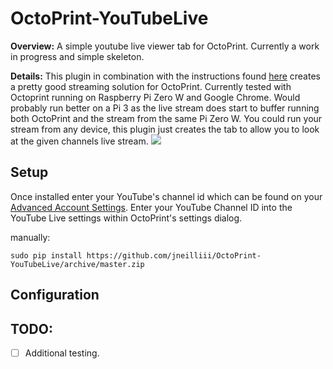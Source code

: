 # OctoPrint-YouTubeLive

**Overview:** A simple youtube live viewer tab for OctoPrint. Currently a work in progress and simple skeleton. 

**Details:** This plugin in combination with the instructions found [here](https://blog.alexellis.io/live-stream-with-docker/) creates a pretty good streaming solution for OctoPrint. Currently tested with Octoprint running on Raspberry Pi Zero W and Google Chrome. Would probably run better on a Pi 3 as the live stream does start to buffer running both OctoPrint and the stream from the same Pi Zero W. You could run your stream from any device, this plugin just creates the tab to allow you to look at the given channels live stream.
<img src="https://raw.githubusercontent.com/jneilliii/Octoprint-YouTubeLive/master/screenshot.jpg">
## Setup

Once installed enter your YouTube's channel id which can be found on your [Advanced Account Settings](https://www.youtube.com/account_advanced). Enter your YouTube Channel ID into the YouTube Live settings within OctoPrint's settings dialog.

manually:

    sudo pip install https://github.com/jneilliii/OctoPrint-YouTubeLive/archive/master.zip

## Configuration

## TODO:
* [ ] Additional testing.
